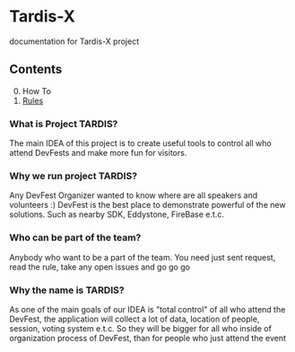 # Tardis-X
documentation for Tardis-X project

## Contents
0. How To
  0. [Rules](how-to/rules.md)

### What is Project TARDIS?

The main IDEA of this project is to create useful tools to control all who attend DevFests and make more fun for visitors.

### Why we run project TARDIS?

Any DevFest Organizer wanted to know where are all speakers and volunteers :)
DevFest is the best place to demonstrate powerful of the new solutions. Such as nearby SDK, Eddystone, FireBase e.t.c.

### Who can be part of the team?

Anybody who want to be a part of the team. You need just sent request, read the rule, take any open issues and go go go

### Why the name is TARDIS?

As one of the main goals of our IDEA is "total control" of all who attend the DevFest, the application will collect a lot of data, location of people, session, voting system e.t.c. So they will be bigger for all who inside of organization process of DevFest, than for people who just attend the event
